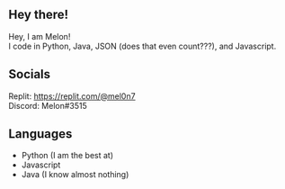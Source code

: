 ## Hey there!
Hey, I am Melon!  
I code in Python, Java, JSON (does that even count???), and Javascript.

## Socials
Replit: https://replit.com/@mel0n7  
Discord: Melon#3515

## Languages
- Python (I am the best at)
- Javascript
- Java (I know almost nothing)

